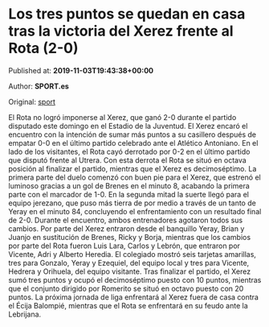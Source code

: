 
# Los tres puntos se quedan en casa tras la victoria del Xerez frente al Rota (2-0)

Published at: **2019-11-03T19:43:38+00:00**

Author: **SPORT.es**

Original: [sport](https://www.sport.es/es/noticias/tercera-division/los-tres-puntos-se-quedan-en-casa-tras-la-victoria-del-xerez-frente-al-rota-2-0-7713129)

El Rota no logró imponerse al Xerez, que ganó 2-0 durante el partido disputado este domingo en el Estadio de la Juventud. El Xerez encaró el encuentro con la intención de sumar más puntos a su casillero después de empatar 0-0 en el último partido celebrado ante el Atlético Antoniano. En el lado de los visitantes, el Rota cayó derrotado por 0-2 en el último partido que disputó frente al Utrera. Con esta derrota el Rota se situó en octava posición al finalizar el partido, mientras que el Xerez es decimoséptimo.
La primera parte del duelo comenzó con buen pie para el Xerez, que estrenó el luminoso gracias a un gol de Brenes en el minuto 8, acabando la primera parte con el marcador de 1-0.
En la segunda mitad la suerte llegó para el equipo jerezano, que puso más tierra de por medio a través de un tanto de Yeray en el minuto 84, concluyendo el enfrentamiento con un resultado final de 2-0.
Durante el encuentro, ambos entrenadores agotaron todos sus cambios. Por parte del Xerez entraron desde el banquillo Yeray, Brian y Juanjo en sustitución de Brenes, Ricky y Borja, mientras que los cambios por parte del Rota fueron Luis Lara, Carlos y Lebrón, que entraron por Vicente, Adri y Alberto Heredia.
El colegiado mostró seis tarjetas amarillas, tres para Gonzalo, Yeray y Ezequiel, del equipo local y tres para Vicente, Hedrera y Orihuela, del equipo visitante.
Tras finalizar el partido, el Xerez sumó tres puntos y ocupó el decimoséptimo puesto con 10 puntos, mientras que el conjunto dirigido por Romerito se situó en octavo puesto con 20 puntos.
La próxima jornada de liga enfrentará al Xerez fuera de casa contra el Écija Balompié, mientras que el Rota se enfrentará en su feudo ante la Lebrijana.
